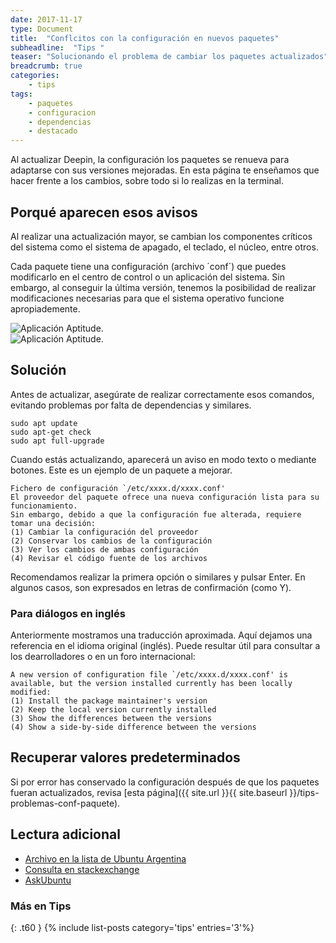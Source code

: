 ```yaml
---
date: 2017-11-17
type: Document
title:  "Conflcitos con la configuración en nuevos paquetes"
subheadline:  "Tips "
teaser: "Solucionando el problema de cambiar los paquetes actualizados"
breadcrumb: true
categories:
    - tips
tags:
    - paquetes
    - configuracion
    - dependencias
    - destacado
---
```

Al actualizar Deepin, la configuración los paquetes se renueva para adaptarse con sus versiones mejoradas. En esta página te enseñamos que hacer frente a los cambios, sobre todo si lo realizas en la terminal.

## Porqué aparecen esos avisos
Al realizar una actualización mayor, se cambian los componentes críticos del sistema como el sistema de apagado, el teclado, el núcleo, entre otros.

Cada paquete tiene una configuración (archivo ´conf´) que puedes modificarlo en el centro de control o un aplicación del sistema. Sin embargo, al conseguir la última versión, tenemos la posibilidad de realizar modificaciones necesarias para que el sistema operativo funcione apropiademente.

<div class="row">
    <div class="medium-12 columns t30">
    <img src="{{ site.urlimg }}conf-terminal.png" alt="Aplicación Aptitude.">
    </div>
</div>


<div class="row">
    <div class="medium-12 columns t30">
    <img src="{{ site.urlimg }}conf-terminal2.png" alt="Aplicación Aptitude.">
    </div>
</div>

## Solución

Antes de actualizar, asegúrate de realizar correctamente esos comandos, evitando problemas por falta de dependencias y similares.
~~~
sudo apt update
sudo apt-get check
sudo apt full-upgrade
~~~

Cuando estás actualizando, aparecerá un aviso en modo texto o mediante botones. Este es un ejemplo de un paquete a mejorar.

~~~
Fichero de configuración `/etc/xxxx.d/xxxx.conf'
El proveedor del paquete ofrece una nueva configuración lista para su funcionamiento.
Sin embargo, debido a que la configuración fue alterada, requiere tomar una decisión:
(1) Cambiar la configuración del proveedor
(2) Conservar los cambios de la configuración
(3) Ver los cambios de ambas configuración
(4) Revisar el código fuente de los archivos
~~~

Recomendamos realizar la primera opción o similares y pulsar Enter. En algunos casos, son expresados en letras de confirmación (como Y).

### Para diálogos en inglés
Anteriormente mostramos una traducción aproximada. Aquí dejamos una referencia en el idioma original (inglés). Puede resultar útil para consultar a los dearrolladores o en un foro internacional:

~~~
A new version of configuration file `/etc/xxxx.d/xxxx.conf' is available, but the version installed currently has been locally modified:
(1) Install the package maintainer's version
(2) Keep the local version currently installed
(3) Show the differences between the versions
(4) Show a side-by-side difference between the versions
~~~

## Recuperar valores predeterminados
Si por error has conservado la configuración después de que los paquetes fueran actualizados, revisa [esta página]({{ site.url }}{{ site.baseurl }}/tips-problemas-conf-paquete).

## Lectura adicional
* [Archivo en la lista de Ubuntu Argentina](https://lists.ubuntu.com/archives/ubuntu-ar/2009-July/022299.html)
* [Consulta en stackexchange ](https://unix.stackexchange.com/questions/113732/a-new-version-of-configuration-file-etc-default-grub-is-available-but-the-vers)
* [AskUbuntu](https://askubuntu.com/questions/799212/how-can-i-install-view-the-grub-file-that-a-recent-upgrade-was-providing-but-i-a/799220#799220)

### Más en Tips
{: .t60 }
{% include list-posts category='tips' entries='3'%}
